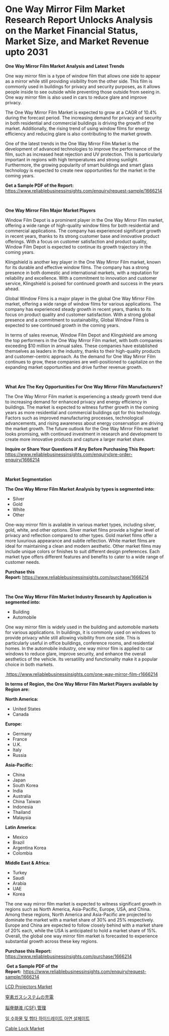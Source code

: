 <p><h1>One Way Mirror Film Market Research Report Unlocks Analysis on the Market Financial Status, Market Size, and Market Revenue upto 2031</h1></p><p><strong>One Way Mirror Film Market Analysis and Latest Trends</strong></p>
<p><p>One way mirror film is a type of window film that allows one side to appear as a mirror while still providing visibility from the other side. This film is commonly used in buildings for privacy and security purposes, as it allows people inside to see outside while preventing those outside from seeing in. One way mirror film is also used in cars to reduce glare and improve privacy.</p><p>The One Way Mirror Film Market is expected to grow at a CAGR of 10.4% during the forecast period. The increasing demand for privacy and security in both residential and commercial buildings is driving the growth of the market. Additionally, the rising trend of using window films for energy efficiency and reducing glare is also contributing to the market growth.</p><p>One of the latest trends in the One Way Mirror Film Market is the development of advanced technologies to improve the performance of the film, such as increased heat rejection and UV protection. This is particularly important in regions with high temperatures and strong sunlight. Furthermore, the growing popularity of smart buildings and smart glass technology is expected to create new opportunities for the market in the coming years.</p></p>
<p><strong>Get a Sample PDF of the Report:&nbsp;</strong> <a href="https://www.reliablebusinessinsights.com/enquiry/request-sample/1666214">https://www.reliablebusinessinsights.com/enquiry/request-sample/1666214</a></p>
<p>&nbsp;</p>
<p><strong>One Way Mirror Film Major Market Players</strong></p>
<p><p>Window Film Depot is a prominent player in the One Way Mirror Film market, offering a wide range of high-quality window films for both residential and commercial applications. The company has experienced significant growth in recent years, thanks to its strong customer base and innovative product offerings. With a focus on customer satisfaction and product quality, Window Film Depot is expected to continue its growth trajectory in the coming years.</p><p>Klingshield is another key player in the One Way Mirror Film market, known for its durable and effective window films. The company has a strong presence in both domestic and international markets, with a reputation for reliability and excellence. With a commitment to innovation and customer service, Klingshield is poised for continued growth and success in the years ahead.</p><p>Global Window Films is a major player in the global One Way Mirror Film market, offering a wide range of window films for various applications. The company has experienced steady growth in recent years, thanks to its focus on product quality and customer satisfaction. With a strong global presence and a commitment to sustainability, Global Window Films is expected to see continued growth in the coming years.</p><p>In terms of sales revenue, Window Film Depot and Klingshield are among the top performers in the One Way Mirror Film market, with both companies exceeding $10 million in annual sales. These companies have established themselves as leaders in the industry, thanks to their high-quality products and customer-centric approach. As the demand for One Way Mirror Film continues to grow, these companies are well-positioned to capitalize on the expanding market opportunities and drive further revenue growth.</p></p>
<p>&nbsp;</p>
<p><strong>What Are The Key Opportunities For One Way Mirror Film Manufacturers?</strong></p>
<p><p>The One Way Mirror Film market is experiencing a steady growth trend due to increasing demand for enhanced privacy and energy efficiency in buildings. The market is expected to witness further growth in the coming years as more residential and commercial buildings opt for this technology. Factors such as improved manufacturing processes, technological advancements, and rising awareness about energy conservation are driving the market growth. The future outlook for the One Way Mirror Film market looks promising, with continued investment in research and development to create more innovative products and capture a larger market share.</p></p>
<p><strong>Inquire or Share Your Questions If Any Before Purchasing This Report:</strong> <a href="https://www.reliablebusinessinsights.com/enquiry/pre-order-enquiry/1666214">https://www.reliablebusinessinsights.com/enquiry/pre-order-enquiry/1666214</a></p>
<p>&nbsp;</p>
<p><strong>Market Segmentation</strong></p>
<p><strong>The One Way Mirror Film Market Analysis by types is segmented into:</strong></p>
<p><ul><li>Silver</li><li>Gold</li><li>White</li><li>Other</li></ul></p>
<p><p>One-way mirror film is available in various market types, including silver, gold, white, and other options. Silver market films provide a higher level of privacy and reflection compared to other types. Gold market films offer a more luxurious appearance and subtle reflection. White market films are ideal for maintaining a clean and modern aesthetic. Other market films may include unique colors or finishes to suit different design preferences. Each market type offers different features and benefits to cater to a wide range of customer needs.</p></p>
<p><strong>Purchase this Report:&nbsp;</strong><a href="https://www.reliablebusinessinsights.com/purchase/1666214">https://www.reliablebusinessinsights.com/purchase/1666214</a></p>
<p>&nbsp;</p>
<p><strong>The One Way Mirror Film Market Industry Research by Application is segmented into:</strong></p>
<p><ul><li>Building</li><li>Automobile</li></ul></p>
<p><p>One way mirror film is widely used in the building and automobile markets for various applications. In buildings, it is commonly used on windows to provide privacy while still allowing visibility from one side. This is particularly useful in office buildings, conference rooms, and residential homes. In the automobile industry, one way mirror film is applied to car windows to reduce glare, improve security, and enhance the overall aesthetics of the vehicle. Its versatility and functionality make it a popular choice in both markets.</p></p>
<p><a href="https://www.reliablebusinessinsights.com/one-way-mirror-film-r1666214">&nbsp;https://www.reliablebusinessinsights.com/one-way-mirror-film-r1666214</a></p>
<p><strong>In terms of Region, the One Way Mirror Film Market Players available by Region are:</strong></p>
<p>
    <p> <strong> North America: </strong>
        <ul>
            <li>United States</li>
            <li>Canada</li>
        </ul>
        </p> 
    <p> <strong> Europe: </strong>
        <ul>
            <li>Germany</li>
            <li>France</li>
            <li>U.K.</li>
            <li>Italy</li>
            <li>Russia</li>
        </ul>
        </p> 
    <p> <strong> Asia-Pacific: </strong>
        <ul>
            <li>China</li>
            <li>Japan</li>
            <li>South Korea</li>
            <li>India</li>
            <li>Australia</li>
            <li>China Taiwan</li>
            <li>Indonesia</li>
            <li>Thailand</li>
            <li>Malaysia</li>
        </ul>
        </p> 
    <p> <strong> Latin America: </strong>
        <ul>
            <li>Mexico</li>
            <li>Brazil</li>
            <li>Argentina Korea</li>
            <li>Colombia</li>
        </ul>
        </p> 
    <p> <strong> Middle East & Africa: </strong>
        <ul>
            <li>Turkey</li>
            <li>Saudi</li>
            <li>Arabia</li>
            <li>UAE</li>
            <li>Korea</li>
        </ul>
    </p>
    </p>
<p><p>The one way mirror film market is expected to witness significant growth in regions such as North America, Asia-Pacific, Europe, USA, and China. Among these regions, North America and Asia-Pacific are projected to dominate the market with a market share of 30% and 25% respectively. Europe and China are expected to follow closely behind with a market share of 20% each, while the USA is anticipated to hold a market share of 15%. Overall, the global one way mirror film market is forecasted to experience substantial growth across these key regions.</p></p>
<p><strong>Purchase this Report: </strong><a href="https://www.reliablebusinessinsights.com/purchase/1666214">https://www.reliablebusinessinsights.com/purchase/1666214</a></p>
<p>&nbsp;<strong>Get a Sample PDF of the Report:&nbsp;&nbsp;</strong><a href="https://www.reliablebusinessinsights.com/enquiry/request-sample/1666214">https://www.reliablebusinessinsights.com/enquiry/request-sample/1666214</a></p>
<p><strong></strong></p>
<p><p><a href="https://github.com/KeeganBarrows2023/Market-Research-Report-List-1/blob/main/lcd-projectors-market.md">LCD Projectors Market</a></p><p><a href="https://github.com/SimeonBode1/Market-Research-Report-List-1/blob/main/8328762144641.md">窒素ガスシステムの充電</a></p><p><a href="https://github.com/leigh4852023/Market-Research-Report-List-1/blob/main/5485966144640.md">脳脊髄液 (CSF) 管理</a></p><p><a href="https://github.com/fredrickeglers/Market-Research-Report-List-2/blob/main/7749914152403.md">일 수화물 및 헵타 하이드레이트 아연 설페이트</a></p><p><a href="https://github.com/marlinacrngin/Market-Research-Report-List-1/blob/main/cable-lock-market.md">Cable Lock Market</a></p></p>